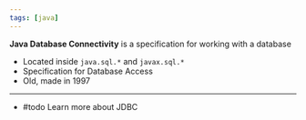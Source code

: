 ```yaml
---
tags: [java]
---
```


**Java Database Connectivity** is a specification for working with a database

- Located inside `java.sql.*` and `javax.sql.*`
- Specification for Database Access
- Old, made in 1997

---

- #todo  Learn more about JDBC